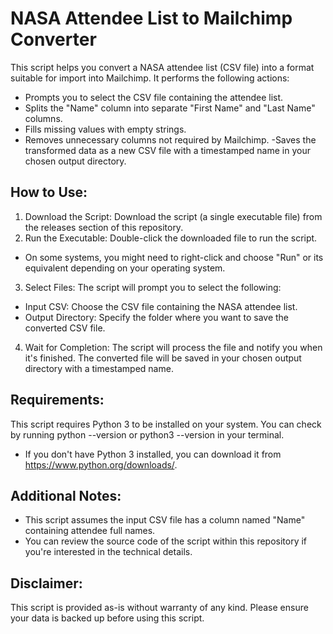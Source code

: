 # NASA Attendee List to Mailchimp Converter
This script helps you convert a NASA attendee list (CSV file) into a format suitable for import into Mailchimp. It performs the following actions:

- Prompts you to select the CSV file containing the attendee list.
- Splits the "Name" column into separate "First Name" and "Last Name" columns.
- Fills missing values with empty strings.
- Removes unnecessary columns not required by Mailchimp.
-Saves the transformed data as a new CSV file with a timestamped name in your chosen output directory.

## How to Use:

1. Download the Script: Download the script (a single executable file) from the releases section of this repository.
2. Run the Executable: Double-click the downloaded file to run the script.
- On some systems, you might need to right-click and choose "Run" or its equivalent depending on your operating system.
3. Select Files: The script will prompt you to select the following:
- Input CSV: Choose the CSV file containing the NASA attendee list.
- Output Directory: Specify the folder where you want to save the converted CSV file.
4. Wait for Completion: The script will process the file and notify you when it's finished. The converted file will be saved in your chosen output directory with a timestamped name.

## Requirements:

This script requires Python 3 to be installed on your system. You can check by running python --version or python3 --version in your terminal.
- If you don't have Python 3 installed, you can download it from https://www.python.org/downloads/.

## Additional Notes:

- This script assumes the input CSV file has a column named "Name" containing attendee full names.
- You can review the source code of the script within this repository if you're interested in the technical details.

## Disclaimer:

This script is provided as-is without warranty of any kind. Please ensure your data is backed up before using this script.